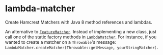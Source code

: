 # lambda-matcher
Create Hamcrest Matchers with Java 8 method references and lambdas.

An alternative to [`FeatureMatcher`](http://hamcrest.org/JavaHamcrest/javadoc/1.3/org/hamcrest/FeatureMatcher.html). Instead of implementing a new class, just call one of the static factory methods in [`LambdaMatcher`](src/main/java/name/falgout/jeffrey/testing/LambdaMatcher.java). For instance, if you wanted to create a matcher on a `Throwable`'s message: `LambdaMatcher.createMatcher(Throwable::getMessage, yourStringMatcher)`.
